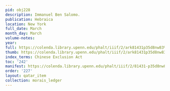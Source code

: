 ```yaml
---
pid: obj228
description: Immanuel Ben Salomo.
publication: Hebraica
location: New York
full_date: March
month_day: March
volume-notes:
year:
full: https://colenda.library.upenn.edu/phalt/iiif/2/ark81431p35d8nw83%2FSHA256E-s6977505--228d54c7c83162dccb094f04e15ffe2900ebdf5e835c308bcb177830cc062c61.jpeg/full/3500,/0/default.jpg
thumb: https://colenda.library.upenn.edu/phalt/iiif/2/ark81431p35d8nw83%2FSHA256E-s6977505--228d54c7c83162dccb094f04e15ffe2900ebdf5e835c308bcb177830cc062c61.jpeg/full/!200,200/0/default.jpg
index_terms: Chinese Exclusion Act
toc: '242'
manifest: https://colenda.library.upenn.edu/phalt/iiif/2/81431-p35d8nw83/manifest
order: '227'
layout: qatar_item
collection: morais_ledger
---
```

